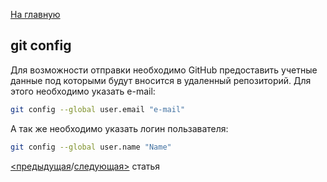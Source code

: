 [На главную](/readme.md)

## git config

Для возможности отправки необходимо GitHub предоставить учетные данные под которыми будут вносится в удаленный репозиторий. Для этого необходимо указать e-mail: 
```bash
git config --global user.email "e-mail"
```
А так же необходимо указать логин пользавателя:
```bash
git config --global user.name "Name"
```

[<предыдущая](branch.md)/[следующая>](push.md) статья
